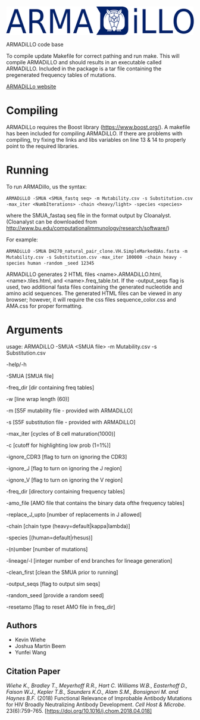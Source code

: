 ![Alt text](logos/logoD.png?raw=true "ARMADiLLO log")

ARMADiLLO code base

To compile update Makefile for correct pathing and run make. This will compile ARMADiLLO and should results in an executable called ARMADiLLO. Included in the package is a tar file containing the pregenerated frequency tables of mutations.


[ARMADiLLo website](https://armadillo.dhvi.duke.edu/)

# Compiling
ARMADiLLo requires the Boost library (https://www.boost.org/).
A makefile has been included for compiling ARMADiLLO. If there are problems with compiling, try fixing the links and libs variables on line 13 & 14 to properly point to the required libraries.


# Running

To run ARMADillo, us the syntax:

```
ARMADiLLO -SMUA <SMUA_fastq seq> -m Mutability.csv -s Substitution.csv -max_iter <NumbIterations> -chain <heavy/light> -species <species>
```
where the SMUA_fastaq seq file in the format output by Cloanalyst. (Cloanalyst can be downloaded from http://www.bu.edu/computationalimmunology/research/software/)

For example:
```
ARMADiLLO -SMUA DH270_natural_pair_clone.VH.SimpleMarkedUAs.fasta -m Mutability.csv -s Substitution.csv -max_iter 100000 -chain heavy -species human -random _seed 12345
```
ARMADiLLO generates 2 HTML files \<name\>.ARMADiLLO.html, \<name\>.tiles.html, and \<name\>.freq_table.txt. If the -output_seqs flag is used, two additional fasta files containing the generated nucleotide and amino acid sequences. The generated HTML files can be viewed in any browser; however, it will require the css files sequence_color.css and AMA.css for proper formatting.


# Arguments
usage: ARMADiLLO -SMUA \<SMUA file\> -m Mutability.csv -s Substitution.csv <optional arguments>

-help/-h

-SMUA \[SMUA file\]

-freq_dir \[dir containing freq tables\]

-w \[line wrap length (60)\]

-m \[S5F mutability file - provided with ARMADiLLO\]

-s \[S5F substitution file - provided with ARMADiLLO\]

-max_iter \[cycles of B cell maturation(1000)\]

-c \[cutoff for highlighting low prob (1=1%)\]

-ignore_CDR3 \[flag to turn on ignoring the CDR3\]

-ignore_J \[flag to turn on ignoring the J region\]

-ignore_V \[flag to turn on ignoring the V region\]

-freq_dir \[directory containing frequency tables\]

-amo_file \[AMO file that contains the binary data ofthe frequency tables\]

-replace_J_upto [number of replacements in J allowed\]

-chain \[chain type (heavy=default|kappa|lambda)\]

-species \[(human=default|rhesus)\]

-\(n\)umber \[number of mutations\]

-lineage/-l \[integer number of end branches for lineage generation\]

-clean_first \[clean the SMUA prior to running\]

-output_seqs \[flag to output sim seqs\]

-random_seed \[provide a random seed\]

-resetamo \[flag to reset AMO file in freq_dir\]

## Authors

* Kevin Wiehe
* Joshua Martin Beem
* Yunfei Wang

## Citation Paper

*Wiehe K., Bradley T., Meyerhoff R.R., Hart C. Williams W.B., Easterhoff D., Faison W.J., Kepler T.B., Saunders K.O., Alam S.M., Bonsignori M. and Haynes B.F.* (2018) Functional Relevance of Improbable Antibody Mutations for HIV Broadly Neutralizing Antibody Development. *Cell Host & Microbe*. 23(6):759-765.
[https://doi.org/10.1016/j.chom.2018.04.018]
